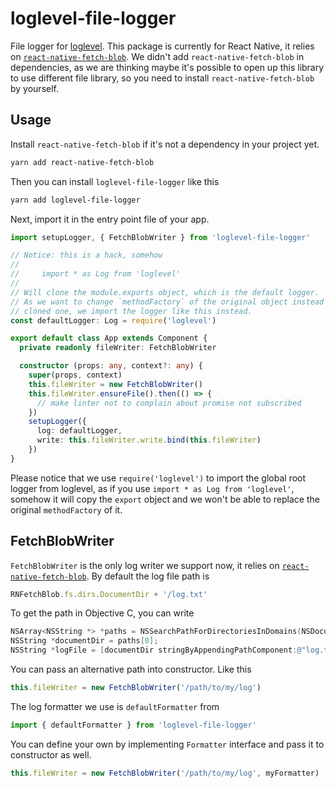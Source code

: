 # loglevel-file-logger
File logger for [loglevel](https://github.com/pimterry/loglevel). This package is currently for React Native, it relies on [`react-native-fetch-blob`](https://github.com/wkh237/react-native-fetch-blob). We didn't add `react-native-fetch-blob` in dependencies, as we are thinking maybe it's possible to open up this library to use different file library, so you need to install `react-native-fetch-blob` by yourself.

## Usage

Install `react-native-fetch-blob` if it's not a dependency in your project yet.

```bash
yarn add react-native-fetch-blob
```

Then you can install `loglevel-file-logger` like this

```bash
yarn add loglevel-file-logger
```

Next, import it in the entry point file of your app.

```typescript
import setupLogger, { FetchBlobWriter } from 'loglevel-file-logger'

// Notice: this is a hack, somehow
//
//     import * as Log from 'loglevel'
//
// Will clone the module.exports object, which is the default logger.
// As we want to change `methodFactory` of the original object instead of
// cloned one, we import the logger like this instead.
const defaultLogger: Log = require('loglevel')

export default class App extends Component {
  private readonly fileWriter: FetchBlobWriter

  constructor (props: any, context?: any) {
    super(props, context)
    this.fileWriter = new FetchBlobWriter()
    this.fileWriter.ensureFile().then(() => {
      // make linter not to complain about promise not subscribed
    })
    setupLogger({
      log: defaultLogger,
      write: this.fileWriter.write.bind(this.fileWriter)
    })
}
```

Please notice that we use `require('loglevel')` to import the global root logger from loglevel, as if you use `import * as Log from 'loglevel'`, somehow it will copy the `export` object and we won't be able to replace the original `methodFactory` of it.

## FetchBlobWriter

`FetchBlobWriter` is the only log writer we support now, it relies on [`react-native-fetch-blob`](https://github.com/wkh237/react-native-fetch-blob). By default the log file path is 

```typescript
RNFetchBlob.fs.dirs.DocumentDir + '/log.txt'
```

To get the path in Objective C, you can write

```objective-c
NSArray<NSString *> *paths = NSSearchPathForDirectoriesInDomains(NSDocumentDirectory, NSUserDomainMask, YES);
NSString *documentDir = paths[0];
NSString *logFile = [documentDir stringByAppendingPathComponent:@"log.txt"];
```

You can pass an alternative path into constructor. Like this

```typescript
this.fileWriter = new FetchBlobWriter('/path/to/my/log')
```

The log formatter we use is `defaultFormatter` from

```typescript
import { defaultFormatter } from 'loglevel-file-logger'
```

You can define your own by implementing `Formatter` interface and pass it to constructor as well.

```typescript
this.fileWriter = new FetchBlobWriter('/path/to/my/log', myFormatter)
```
